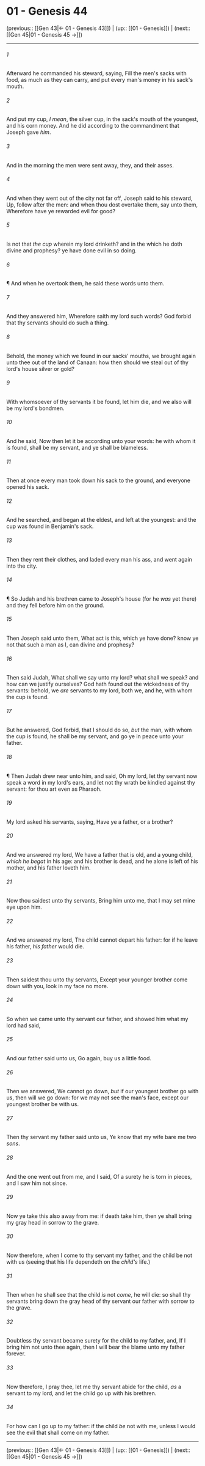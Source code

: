 # 01 - Genesis 44

(previous:: [[Gen 43|← 01 - Genesis 43]]) | (up:: [[01 - Genesis]]) | (next:: [[Gen 45|01 - Genesis 45 →]])

***


###### 1 
Afterward he commanded his steward, saying, Fill the men's sacks with food, as much as they can carry, and put every man's money in his sack's mouth. 

###### 2 
And put my cup, _I mean_, the silver cup, in the sack's mouth of the youngest, and his corn money. And he did according to the commandment that Joseph gave _him_. 

###### 3 
And in the morning the men were sent away, they, and their asses. 

###### 4 
And when they went out of the city not far off, Joseph said to his steward, Up, follow after the men: and when thou dost overtake them, say unto them, Wherefore have ye rewarded evil for good? 

###### 5 
Is not that _the cup_ wherein my lord drinketh? and in the which he doth divine and prophesy? ye have done evil in so doing. 

###### 6 
¶ And when he overtook them, he said these words unto them. 

###### 7 
And they answered him, Wherefore saith my lord such words? God forbid that thy servants should do such a thing. 

###### 8 
Behold, the money which we found in our sacks' mouths, we brought again unto thee out of the land of Canaan: how then should we steal out of thy lord's house silver or gold? 

###### 9 
With whomsoever of thy servants it be found, let him die, and we also will be my lord's bondmen. 

###### 10 
And he said, Now then let it be according unto your words: he with whom it is found, shall be my servant, and ye shall be blameless. 

###### 11 
Then at once every man took down his sack to the ground, and everyone opened his sack. 

###### 12 
And he searched, and began at the eldest, and left at the youngest: and the cup was found in Benjamin's sack. 

###### 13 
Then they rent their clothes, and laded every man his ass, and went again into the city. 

###### 14 
¶ So Judah and his brethren came to Joseph's house (for he _was_ yet there) and they fell before him on the ground. 

###### 15 
Then Joseph said unto them, What act is this, which ye have done? know ye not that such a man as I, can divine and prophesy? 

###### 16 
Then said Judah, What shall we say unto my lord? what shall we speak? and how can we justify ourselves? God hath found out the wickedness of thy servants: behold, we _are_ servants to my lord, both we, and he, with whom the cup is found. 

###### 17 
But he answered, God forbid, that I should do so, _but_ the man, with whom the cup is found, he shall be my servant, and go ye in peace unto your father. 

###### 18 
¶ Then Judah drew near unto him, and said, Oh my lord, let thy servant now speak a word in my lord's ears, and let not thy wrath be kindled against thy servant: for thou art even as Pharaoh. 

###### 19 
My lord asked his servants, saying, Have ye a father, or a brother? 

###### 20 
And we answered my lord, We have a father that is old, and a young child, _which he begat_ in his age: and his brother is dead, and he alone is left of his mother, and his father loveth him. 

###### 21 
Now thou saidest unto thy servants, Bring him unto me, that I may set mine eye upon him. 

###### 22 
And we answered my lord, The child cannot depart his father: for if he leave his father, _his father_ would die. 

###### 23 
Then saidest thou unto thy servants, Except your younger brother come down with you, look in my face no more. 

###### 24 
So when we came unto thy servant our father, and showed him what my lord had said, 

###### 25 
And our father said unto us, Go again, buy us a little food. 

###### 26 
Then we answered, We cannot go down, _but_ if our youngest brother go with us, then will we go down: for we may not see the man's face, except our youngest brother be with us. 

###### 27 
Then thy servant my father said unto us, Ye know that my wife bare me two _sons_. 

###### 28 
And the one went out from me, and I said, Of a surety he is torn in pieces, and I saw him not since. 

###### 29 
Now ye take this also away from me: if death take him, then ye shall bring my gray head in sorrow to the grave. 

###### 30 
Now therefore, when I come to thy servant my father, and the child be not with us (seeing that his life dependeth on the _child's_ life.) 

###### 31 
Then when he shall see that the child _is_ not _come_, he will die: so shall thy servants bring down the gray head of thy servant our father with sorrow to the grave. 

###### 32 
Doubtless thy servant became surety for the child to my father, and, If I bring him not unto thee again, then I will bear the blame unto my father forever. 

###### 33 
Now therefore, I pray thee, let me thy servant abide for the child, _as_ a servant to my lord, and let the child go up with his brethren. 

###### 34 
For how can I go up to my father: if the child _be_ not with me, unless I would see the evil that shall come on my father.

***

(previous:: [[Gen 43|← 01 - Genesis 43]]) | (up:: [[01 - Genesis]]) | (next:: [[Gen 45|01 - Genesis 45 →]])
